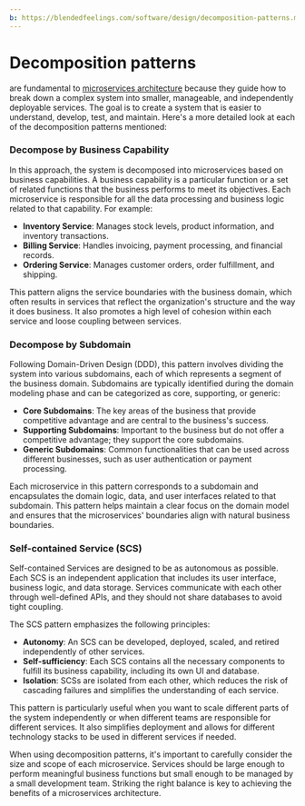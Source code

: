 ```yaml
---
b: https://blendedfeelings.com/software/design/decomposition-patterns.md
---
```


# Decomposition patterns 
are fundamental to [microservices architecture](microservices-architecture-pattern.md) because they guide how to break down a complex system into smaller, manageable, and independently deployable services. The goal is to create a system that is easier to understand, develop, test, and maintain. Here's a more detailed look at each of the decomposition patterns mentioned:

### Decompose by Business Capability
In this approach, the system is decomposed into microservices based on business capabilities. A business capability is a particular function or a set of related functions that the business performs to meet its objectives. Each microservice is responsible for all the data processing and business logic related to that capability. For example:

- **Inventory Service**: Manages stock levels, product information, and inventory transactions.
- **Billing Service**: Handles invoicing, payment processing, and financial records.
- **Ordering Service**: Manages customer orders, order fulfillment, and shipping.

This pattern aligns the service boundaries with the business domain, which often results in services that reflect the organization's structure and the way it does business. It also promotes a high level of cohesion within each service and loose coupling between services.

### Decompose by Subdomain
Following Domain-Driven Design (DDD), this pattern involves dividing the system into various subdomains, each of which represents a segment of the business domain. Subdomains are typically identified during the domain modeling phase and can be categorized as core, supporting, or generic:

- **Core Subdomains**: The key areas of the business that provide competitive advantage and are central to the business's success.
- **Supporting Subdomains**: Important to the business but do not offer a competitive advantage; they support the core subdomains.
- **Generic Subdomains**: Common functionalities that can be used across different businesses, such as user authentication or payment processing.

Each microservice in this pattern corresponds to a subdomain and encapsulates the domain logic, data, and user interfaces related to that subdomain. This pattern helps maintain a clear focus on the domain model and ensures that the microservices' boundaries align with natural business boundaries.

### Self-contained Service (SCS)
Self-contained Services are designed to be as autonomous as possible. Each SCS is an independent application that includes its user interface, business logic, and data storage. Services communicate with each other through well-defined APIs, and they should not share databases to avoid tight coupling.

The SCS pattern emphasizes the following principles:

- **Autonomy**: An SCS can be developed, deployed, scaled, and retired independently of other services.
- **Self-sufficiency**: Each SCS contains all the necessary components to fulfill its business capability, including its own UI and database.
- **Isolation**: SCSs are isolated from each other, which reduces the risk of cascading failures and simplifies the understanding of each service.

This pattern is particularly useful when you want to scale different parts of the system independently or when different teams are responsible for different services. It also simplifies deployment and allows for different technology stacks to be used in different services if needed.

When using decomposition patterns, it's important to carefully consider the size and scope of each microservice. Services should be large enough to perform meaningful business functions but small enough to be managed by a small development team. Striking the right balance is key to achieving the benefits of a microservices architecture.